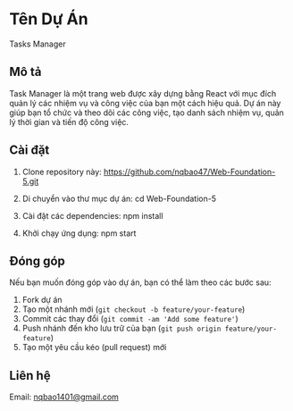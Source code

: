 # Tên Dự Án

Tasks Manager

## Mô tả

Task Manager là một trang web được xây dựng bằng React với mục đích quản lý các nhiệm vụ và công việc của bạn một cách hiệu quả. Dự án này giúp bạn tổ chức và theo dõi các công việc, tạo danh sách nhiệm vụ, quản lý thời gian và tiến độ công việc.

## Cài đặt

1. Clone repository này:
    https://github.com/nqbao47/Web-Foundation-5.git

2. Di chuyển vào thư mục dự án:
    cd Web-Foundation-5

3. Cài đặt các dependencies:
    npm install

4. Khởi chạy ứng dụng:
    npm start
## Đóng góp

Nếu bạn muốn đóng góp vào dự án, bạn có thể làm theo các bước sau:

1. Fork dự án
2. Tạo một nhánh mới (`git checkout -b feature/your-feature`)
3. Commit các thay đổi (`git commit -am 'Add some feature'`)
4. Push nhánh đến kho lưu trữ của bạn (`git push origin feature/your-feature`)
5. Tạo một yêu cầu kéo (pull request) mới
## Liên hệ

Email: nqbao1401@gmail.com

